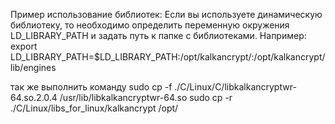Пример использование библиотек:
Если вы используете динамическую библиотеку, то необходимо определить переменную окружения
LD_LIBRARY_PATH и задать путь к папке с библиотеками. Например:
export LD_LIBRARY_PATH=$LD_LIBRARY_PATH:/opt/kalkancrypt/:/opt/kalkancrypt/lib/engines

так же выполнить команду 
sudo cp -f ./C/Linux/C/libkalkancryptwr-64.so.2.0.4 /usr/lib/libkalkancryptwr-64.so
sudo cp -r ./C/Linux/libs_for_linux/kalkancrypt /opt/